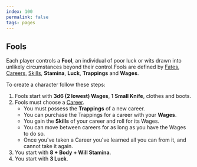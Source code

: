 ```yaml
---
index: 100
permalink: false
tags: pages
---
```

## Fools

Each player controls a **Fool**, an individual of poor luck or wits drawn into unlikely circumstances beyond their control.Fools are defined by [Fates](fates.md), [Careers](careers.md), [Skills](skills.md), **Stamina**, **Luck**, **Trappings** and **Wages**.

To create a character follow these steps:

1. Fools start with **3d6 (2 lowest) Wages**, **1 Small Knife**, clothes and boots.
2. Fools must choose a [Career](careers.md).
   - You must possess the **Trappings** of a new career.
   - You can purchase the Trappings for a career with your **Wages**.
   - You gain the **Skills** of your career and roll for its Wages.
   - You can move between careers for as long as you have the Wages to do so.
   - Once you've taken a Career you've learned all you can from it, and cannot take it again.
3. You start with **8 + Body + Will Stamina**.
4. You start with **3 Luck**.
